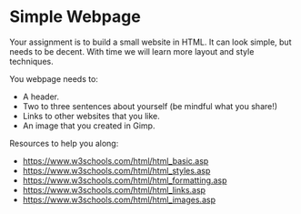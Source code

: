 # Simple Webpage

Your assignment is to build a small website in HTML. It can look simple, but needs to be decent.
With time we will learn more layout and style techniques.

You webpage needs to:

* A header.
* Two to three sentences about yourself (be mindful what you share!)
* Links to other websites that you like.
* An image that you created in Gimp.


Resources to help you along:
* https://www.w3schools.com/html/html_basic.asp
* https://www.w3schools.com/html/html_styles.asp
* https://www.w3schools.com/html/html_formatting.asp
* https://www.w3schools.com/html/html_links.asp
* https://www.w3schools.com/html/html_images.asp
